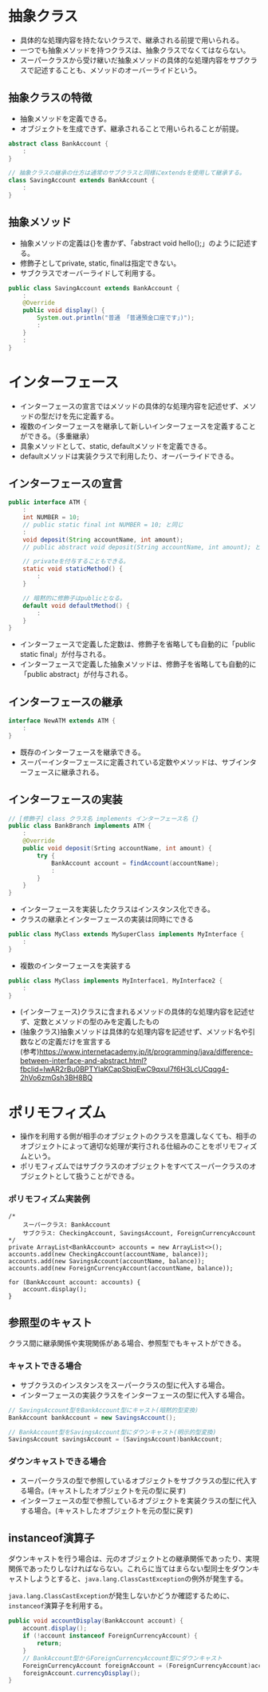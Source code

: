 # 抽象クラス
- 具体的な処理内容を持たないクラスで、継承される前提で用いられる。
- 一つでも抽象メソッドを持つクラスは、抽象クラスでなくてはならない。
- スーパークラスから受け継いだ抽象メソッドの具体的な処理内容をサブクラスで記述することも、メソッドのオーバーライドという。

## 抽象クラスの特徴
- 抽象メソッドを定義できる。
- オブジェクトを生成できず、継承されることで用いられることが前提。

```java:BankAccount.java
abstract class BankAccount {
    :
}

// 抽象クラスの継承の仕方は通常のサブクラスと同様にextendsを使用して継承する。
class SavingAccount extends BankAccount {
    :
}
```


## 抽象メソッド
- 抽象メソッドの定義は{}を書かず、「abstract void hello();」のように記述する。
- 修飾子としてprivate, static, finalは指定できない。
- サブクラスでオーバーライドして利用する。

```java:SavingAccount.java
public class SavingAccount extends BankAccount {
    :
    @Override
    public void display() {
        System.out.println("普通 「普通預金口座です」)");
        :
    }
    :
}
```


# インターフェース
- インターフェースの宣言ではメソッドの具体的な処理内容を記述せず、メソッドの型だけを先に定義する。 
- 複数のインターフェースを継承して新しいインターフェースを定義することができる。（多重継承）
- 具象メソッドとして、static, defaultメソッドを定義できる。
- defaultメソッドは実装クラスで利用したり、オーバーライドできる。
 
## インターフェースの宣言
```java:ATM.java
public interface ATM {
    :
    int NUMBER = 10;
    // public static final int NUMBER = 10; と同じ
    :
    void deposit(String accountName, int amount);
    // public abstract void deposit(String accountName, int amount); と同じ

    // privateを付与することもできる。
    static void staticMethod() {
        :
    }

    // 暗黙的に修飾子はpublicとなる。
    default void defaultMethod() {
        :
    }
}
```

- インターフェースで定義した定数は、修飾子を省略しても自動的に「public static final」が付与される。
- インターフェースで定義した抽象メソッドは、修飾子を省略しても自動的に「public abstract」が付与される。

## インターフェースの継承
```java:NewATM.java
interface NewATM extends ATM {
    :
}
```

- 既存のインターフェースを継承できる。
- スーパーインターフェースに定義されている定数やメソッドは、サブインターフェースに継承される。


## インターフェースの実装
```java:BankBranch.java
// [修飾子] class クラス名 implements インターフェース名 {}
public class BankBranch implements ATM {
    :
    @Override
    public void deposit(Srting accountName, int amount) {
        try {
            BankAccount account = findAccount(accountName);
            :
        }
    }
}
```

- インターフェースを実装したクラスはインスタンス化できる。
- クラスの継承とインターフェースの実装は同時にできる
```java
public class MyClass extends MySuperClass implements MyInterface {
    :
}
```

- 複数のインターフェースを実装する
```java
public class MyClass implements MyInterface1, MyInterface2 {
    :
}
```


- (インターフェース)クラスに含まれるメソッドの具体的な処理内容を記述せず、定数とメソッドの型のみを定義したもの
- (抽象クラス)抽象メソッドは具体的な処理内容を記述せず、メソッド名や引数などの定義だけを宣言する
<br>(参考)https://www.internetacademy.jp/it/programming/java/difference-between-interface-and-abstract.html?fbclid=IwAR2rBu0BPTYlaKCapSbiqEwC9qxuI7f6H3LcUCqqg4-2hVo6zmGsh3BH8BQ


# ポリモフィズム
- 操作を利用する側が相手のオブジェクトのクラスを意識しなくても、相手のオブジェクトによって適切な処理が実行される仕組みのことをポリモフィズムという。
- ポリモフィズムではサブクラスのオブジェクトをすべてスーパークラスのオブジェクトとして扱うことができる。

### ポリモフィズム実装例
```java:
/*
    スーパークラス: BankAccount
    サブクラス: CheckingAccount, SavingsAccount, ForeignCurrencyAccount
*/
private ArrayList<BankAccount> accounts = new ArrayList<>();
accounts.add(new CheckingAccount(accountName, balance));
accounts.add(new SavingsAccount(accountName, balance));
accounts.add(new ForeignCurrencyAccount(accountName, balance));

for (BankAccount account: accounts) {
    account.display();
}
```


## 参照型のキャスト
クラス間に継承関係や実現関係がある場合、参照型でもキャストができる。
### キャストできる場合
- サブクラスのインスタンスをスーパークラスの型に代入する場合。
- インターフェースの実装クラスをインターフェースの型に代入する場合。

```java
// SavingsAccount型をBankAccount型にキャスト(暗黙的型変換)
BankAccount bankAccount = new SavingsAccount();

// BankAccount型をSavingsAccount型にダウンキャスト(明示的型変換)
SavingsAccount savingsAccount = (SavingsAccount)bankAccount;
```

### ダウンキャストできる場合
- スーパークラスの型で参照しているオブジェクトをサブクラスの型に代入する場合。(キャストしたオブジェクトを元の型に戻す)
- インターフェースの型で参照しているオブジェクトを実装クラスの型に代入する場合。(キャストしたオブジェクトを元の型に戻す)


## instanceof演算子
ダウンキャストを行う場合は、元のオブジェクトとの継承関係であったり、実現関係であったりしなければならない。これらに当てはまらない型同士をダウンキャストしようとすると、`java.lang.ClassCastException`の例外が発生する。

`java.lang.ClassCastException`が発生しないかどうか確認するために、`instanceof`演算子を利用する。
```java:example.java
public void accountDisplay(BankAccount account) {
    account.display();
    if (!account instanceof ForeignCurrencyAccount) {
        return;
    }
    // BankAccount型からForeignCurrencyAccount型にダウンキャスト
    ForeignCurrencyAccount foreignAccount = (ForeignCurrencyAccount)account;
    foreignAccount.currencyDisplay();
}
```
